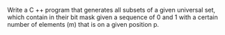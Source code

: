 Write a C ++ program that generates all subsets
of a given universal set, which contain in their bit mask given
a sequence of 0 and 1 with a certain number of elements (m) that is on a given
position p.
